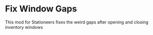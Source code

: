 ﻿# Fix Window Gaps

This mod for Stationeers fixes the weird gaps after opening and closing inventory windows

